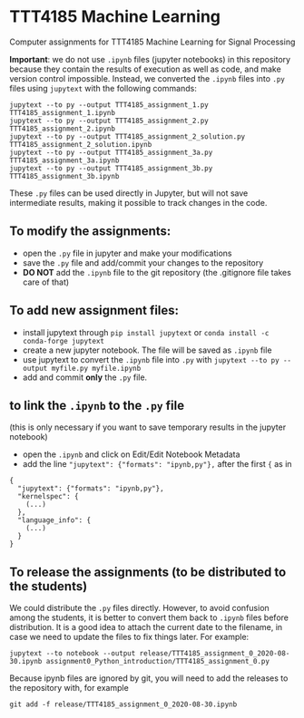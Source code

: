 # TTT4185 Machine Learning
Computer assignments for TTT4185 Machine Learning for Signal Processing

**Important**: we do not use `.ipynb` files (jupyter notebooks) in this repository because they contain the results of execution as well as code, and make version control impossible. Instead, we converted the `.ipynb` files into `.py` files using `jupytext` with the following commands:
```
jupytext --to py --output TTT4185_assignment_1.py TTT4185_assignment_1.ipynb
jupytext --to py --output TTT4185_assignment_2.py TTT4185_assignment_2.ipynb
jupytext --to py --output TTT4185_assignment_2_solution.py TTT4185_assignment_2_solution.ipynb
jupytext --to py --output TTT4185_assignment_3a.py TTT4185_assignment_3a.ipynb
jupytext --to py --output TTT4185_assignment_3b.py TTT4185_assignment_3b.ipynb
```
These `.py` files can be used directly in Jupyter, but will not save intermediate results, making it possible to track changes in the code.

## To modify the assignments:
* open the `.py` file in jupyter and make your modifications
* save the `.py` file and add/commit your changes to the repository
* **DO NOT** add the `.ipynb` file to the git repository (the .gitignore file takes care of that)

## To add new assignment files:
* install jupytext through `pip install jupytext` or `conda install -c conda-forge jupytext`
* create a new jupyter notebook. The file will be saved as `.ipynb` file
* use jupytext to convert the `.ipynb` file into `.py` with `jupytext --to py --output myfile.py myfile.ipynb`
* add and commit **only** the `.py` file.

## to link the `.ipynb` to the `.py` file
(this is only necessary if you want to save temporary results in the jupyter notebook)
* open the `.ipynb` and click on Edit/Edit Notebook Metadata
* add the line `"jupytext": {"formats": "ipynb,py"},` after the first `{` as in
```
{
  "jupytext": {"formats": "ipynb,py"},
  "kernelspec": {
    (...)
  },
  "language_info": {
    (...)
  }
}
```

## To release the assignments (to be distributed to the students)
We could distribute the `.py` files directly. However, to avoid confusion among the students, it is better to convert them back to `.ipynb` files before distribution. It is a good idea to attach the current date to the filename, in case we need to update the files to fix things later. For example:
```
jupytext --to notebook --output release/TTT4185_assignment_0_2020-08-30.ipynb assignment0_Python_introduction/TTT4185_assignment_0.py 
```
Because ipynb files are ignored by git, you will need to add the releases to the repository with, for example
```
git add -f release/TTT4185_assignment_0_2020-08-30.ipynb
```
